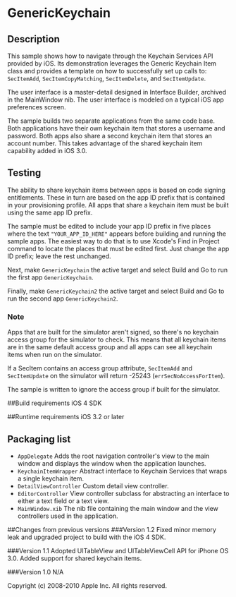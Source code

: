 # GenericKeychain

## Description
This sample shows how to navigate through the Keychain Services API provided by iOS. Its demonstration leverages the Generic Keychain Item class and provides a template on how to successfully set up calls  to: `SecItemAdd`, `SecItemCopyMatching`, `SecItemDelete`, and `SecItemUpdate`.

The user interface is a master-detail designed in Interface Builder, archived in the MainWindow nib. The user interface is modeled on a typical iOS app preferences screen. 

The sample builds two separate applications from the same code base. Both applications have their own keychain item that stores a username and password. Both apps also share a second keychain item that stores an account number. This takes advantage of the shared keychain item capability added in iOS 3.0.

## Testing
The ability to share keychain items between apps is based on code signing entitlements. These in turn are based on the app ID prefix that is contained in your provisioning profile. All apps that share a keychain item must be built using the same app ID prefix.

The sample must be edited to include your app ID prefix in five places where the text `"YOUR_APP_ID_HERE"` appears before building and running the sample apps. The easiest way to do that is to use Xcode's Find in Project command to locate the places that must be edited first. Just change the app ID prefix; leave the rest unchanged.

Next, make `GenericKeychain` the active target and select Build and Go to run the first app `GenericKeychain`.

Finally, make `GenericKeychain2` the active target and select Build and Go to run the second app `GenericKeychain2`.

### Note
Apps that are built for the simulator aren't signed, so there's no keychain access group for the simulator to check. This means that all keychain items are in the same default access group and all apps can see all keychain items when run on the simulator.

If a SecItem contains an access group attribute, `SecItemAdd` and `SecItemUpdate` on the simulator will return -25243 (`errSecNoAccessForItem`).

The sample is written to ignore the access group if built for the simulator.

##Build requirements
iOS 4 SDK

##Runtime requirements
iOS 3.2 or later

## Packaging list
- `AppDelegate` Adds the root navigation controller's view to the main window and displays the window when the 
application launches.
- `KeychainItemWrapper` Abstract interface to Keychain Services that wraps a single keychain item.
- `DetailViewController` Custom detail view controller.
- `EditorController` View controller subclass for abstracting an interface to either a text field or a text view.
- `MainWindow.xib` The nib file containing the main window and the view controllers used in the application.

##Changes from previous versions
###Version 1.2
Fixed minor memory leak and upgraded project to build with the iOS 4 SDK.

###Version 1.1
Adopted UITableView and UITableViewCell API for iPhone OS 3.0. Added support for
shared keychain items. 

###Version 1.0
N/A

Copyright (c) 2008-2010 Apple Inc. All rights reserved.
